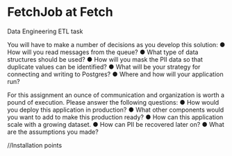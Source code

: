# FetchJob at Fetch
 Data Engineering ETL task

You will have to make a number of decisions as you develop this solution:
● How will you read messages from the queue?
● What type of data structures should be used?
● How will you mask the PII data so that duplicate values can be identified?
● What will be your strategy for connecting and writing to Postgres?
● Where and how will your application run?


For this assignment an ounce of communication and organization is worth a pound of execution.
Please answer the following questions:
● How would you deploy this application in production?
● What other components would you want to add to make this production ready?
● How can this application scale with a growing dataset.
● How can PII be recovered later on?
● What are the assumptions you made?

//Installation points
